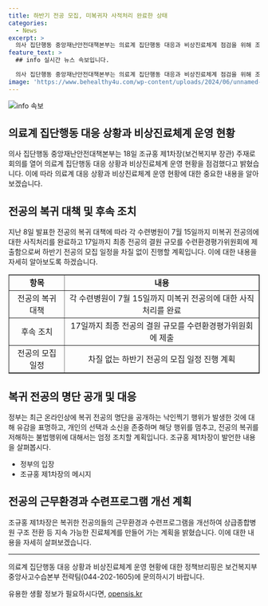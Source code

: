 ```yaml
---
title: 하반기 전공 모집, 미복귀자 사적처리 완료한 상태
categories:
  - News
excerpt: >
  의사 집단행동 중앙재난안전대책본부는 의료계 집단행동 대응과 비상진료체계 점검을 위해 조규홍 보건복지부 장관 주재로 회의를 개최했다. 전공의 복귀 대책에 따라 미복귀 전공의에 대한 사직처리를 완료하고, 전공의 결원 규모를 제출하여 하반기 전공의 모집 일정을 계속 진행할 계획이다. 또한, 온라인상에서의 복귀 전공의 명단 공개에 대한 유감을 표명하고, 전공의 복귀를 저해하는 행위에 대해 엄정 조치할 예정이며, 전공의들에게 근무 여건 개선과 진료체계 혁신을 약속했다. (출처: 정책브리핑)
feature_text: >
  ## info 실시간 뉴스 속보입니다.

  의사 집단행동 중앙재난안전대책본부는 의료계 집단행동 대응과 비상진료체계 점검을 위해 조규홍 보건복지부 장관 주재로 회의를 개최했다. 전공의 복귀 대책에 따라 미복귀 전공의에 대한 사직처리를 완료하고, 전공의 결원 규모를 제출하여 하반기 전공의 모집 일정을 계속 진행할 계획이다. 또한, 온라인상에서의 복귀 전공의 명단 공개에 대한 유감을 표명하고, 전공의 복귀를 저해하는 행위에 대해 엄정 조치할 예정이며, 전공의들에게 근무 여건 개선과 진료체계 혁신을 약속했다. (출처: 정책브리핑)
image: 'https://www.behealthy4u.com/wp-content/uploads/2024/06/unnamed-file.png'
---
```


<p><img src="https://www.behealthy4u.com/wp-content/uploads/2024/06/unnamed-file.png" alt="info 속보" /></p>

<h2>의료계 집단행동 대응 상황과 비상진료체계 운영 현황</h2>

<p data-ke-size="size16">의사 집단행동 중앙재난안전대책본부는 18일 조규홍 제1차장(보건복지부 장관) 주재로 회의를 열어 의료계 집단행동 대응 상황과 비상진료체계 운영 현황을 점검했다고 밝혔습니다. 이에 따라 의료계 대응 상황과 비상진료체계 운영 현황에 대한 중요한 내용을 알아보겠습니다.</p>

<h2>전공의 복귀 대책 및 후속 조치</h2>

<p data-ke-size="size16">지난 8일 발표한 전공의 복귀 대책에 따라 각 수련병원이 7월 15일까지 미복귀 전공의에 대한 사직처리를 완료하고 17일까지 최종 전공의 결원 규모를 수련환경평가위원회에 제출함으로써 하반기 전공의 모집 일정을 차질 없이 진행할 계획입니다. 이에 대한 내용을 자세히 알아보도록 하겠습니다.</p>

<table style="border-collapse: collapse; width: 100%;" border="1">
<tbody>
<tr>
<td style="text-align: center; height: 17px;"><b>항목</b></td>
<td style="text-align: center; height: 17px;"><b>내용</b></td>
</tr>
<tr>
<td style="text-align: center;">전공의 복귀 대책</td>
<td style="text-align: center;">각 수련병원이 7월 15일까지 미복귀 전공의에 대한 사직처리를 완료</td>
</tr>
<tr>
<td style="text-align: center;">후속 조치</td>
<td style="text-align: center;">17일까지 최종 전공의 결원 규모를 수련환경평가위원회에 제출</td>
</tr>
<tr>
<td style="text-align: center;">전공의 모집 일정</td>
<td style="text-align: center;">차질 없는 하반기 전공의 모집 일정 진행 계획</td>
</tr>
</tbody>
</table>

<h2>복귀 전공의 명단 공개 및 대응</h2>

<p data-ke-size="size16">정부는 최근 온라인상에 복귀 전공의 명단을 공개하는 낙인찍기 행위가 발생한 것에 대해 유감을 표명하고, 개인의 선택과 소신을 존중하며 해당 행위를 멈추고, 전공의 복귀를 저해하는 불법행위에 대해서는 엄정 조치할 계획입니다. 조규홍 제1차장이 발언한 내용을 살펴봅시다.</p>

<ul>
<li>정부의 입장</li>
<li>조규홍 제1차장의 메시지</li>
</ul>

<h2>전공의 근무환경과 수련프로그램 개선 계획</h2>

<p data-ke-size="size16">조규홍 제1차장은 복귀한 전공의들의 근무환경과 수련프로그램을 개선하여 상급종합병원 구조 전환 등 지속 가능한 진료체계를 만들어 가는 계획을 밝혔습니다. 이에 대한 내용을 자세히 살펴보겠습니다.</p>

<hr>

<p data-ke-size="size16">의료계 집단행동 대응 상황과 비상진료체계 운영 현황에 대한 정책브리핑은 보건복지부 중앙사고수습본부 전략팀(044-202-1605)에 문의하시기 바랍니다.</p>

<p data-ke-size="size16"></p>
유용한 생활 정보가 필요하시다면, <a href="https://opensis.kr" rel="dofollow">opensis.kr</a>


